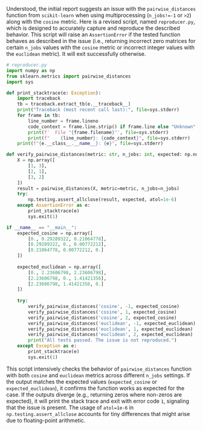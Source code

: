 Understood, the initial report suggests an issue with the `pairwise_distances` function from `scikit-learn` when using multiprocessing (`n_jobs!=-1` or `>2`) along with the `cosine` metric. Here is a revised script, named `reproducer.py`, which is designed to accurately capture and reproduce the described behavior. This script will raise an `AssertionError` if the tested function behaves as described in the issue (i.e., returning incorrect zero matrices for certain `n_jobs` values with the `cosine` metric or incorrect integer values with the `euclidean` metric). It will exit successfully otherwise.

```python
# reproducer.py
import numpy as np
from sklearn.metrics import pairwise_distances
import sys

def print_stacktrace(e: Exception):
    import traceback
    tb = traceback.extract_tb(e.__traceback__)
    print("Traceback (most recent call last):", file=sys.stderr)
    for frame in tb:
        line_number = frame.lineno
        code_context = frame.line.strip() if frame.line else "Unknown"
        print(f'  File "{frame.filename}"', file=sys.stderr)
        print(f"    {line_number}: {code_context}", file=sys.stderr)
    print(f"{e.__class__.__name__}: {e}", file=sys.stderr)

def verify_pairwise_distances(metric: str, n_jobs: int, expected: np.ndarray):
    X = np.array([
        [1, 3],
        [2, 1],
        [3, 2]
    ])
    result = pairwise_distances(X, metric=metric, n_jobs=n_jobs)
    try:
        np.testing.assert_allclose(result, expected, atol=1e-6)
    except AssertionError as e:
        print_stacktrace(e)
        sys.exit(1)

if __name__ == "__main__":
    expected_cosine = np.array([
        [0., 0.29289322, 0.21064778],
        [0.29289322, 0., 0.00772212],
        [0.21064778, 0.00772212, 0.]
    ])
    
    expected_euclidean = np.array([
        [0., 2.23606798, 2.23606798],
        [2.23606798, 0., 1.41421356],
        [2.23606798, 1.41421356, 0.]
    ])
    
    try:
        verify_pairwise_distances('cosine', -1, expected_cosine)
        verify_pairwise_distances('cosine', 1, expected_cosine)
        verify_pairwise_distances('cosine', 2, expected_cosine)
        verify_pairwise_distances('euclidean', -1, expected_euclidean)
        verify_pairwise_distances('euclidean', 1, expected_euclidean)
        verify_pairwise_distances('euclidean', 2, expected_euclidean)
        print("All tests passed. The issue is not reproduced.")
    except Exception as e:
        print_stacktrace(e)
        sys.exit(1)
```

This script intensively checks the behavior of `pairwise_distances` function with both `cosine` and `euclidean` metrics across different `n_jobs` settings. If the output matches the expected values (`expected_cosine` or `expected_euclidean`), it confirms the function works as expected for the case. If the outputs diverge (e.g., returning zeros where non-zeros are expected), it will print the stack trace and exit with error code `1`, signaling that the issue is present. The usage of `atol=1e-6` in `np.testing.assert_allclose` accounts for tiny differences that might arise due to floating-point arithmetic.